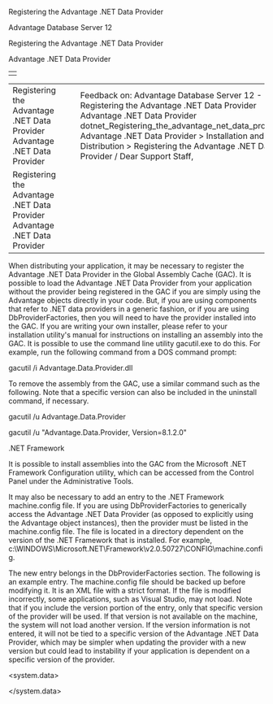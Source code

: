 Registering the Advantage .NET Data Provider




Advantage Database Server 12  

Registering the Advantage .NET Data Provider

Advantage .NET Data Provider

|  |
| --- |
|  |

|  |  |  |  |  |
| --- | --- | --- | --- | --- |
| Registering the Advantage .NET Data Provider  Advantage .NET Data Provider |  |  | Feedback on: Advantage Database Server 12 - Registering the Advantage .NET Data Provider Advantage .NET Data Provider dotnet\_Registering\_the\_advantage\_net\_data\_provider Advantage .NET Data Provider > Installation and Distribution > Registering the Advantage .NET Data Provider / Dear Support Staff, |  |
| Registering the Advantage .NET Data Provider  Advantage .NET Data Provider |  |  |  |  |

When distributing your application, it may be necessary to register the Advantage .NET Data Provider in the Global Assembly Cache (GAC). It is possible to load the Advantage .NET Data Provider from your application without the provider being registered in the GAC if you are simply using the Advantage objects directly in your code. But, if you are using components that refer to .NET data providers in a generic fashion, or if you are using DbProviderFactories, then you will need to have the provider installed into the GAC. If you are writing your own installer, please refer to your installation utility's manual for instructions on installing an assembly into the GAC. It is possible to use the command line utility gacutil.exe to do this. For example, run the following command from a DOS command prompt:

gacutil /i Advantage.Data.Provider.dll

To remove the assembly from the GAC, use a similar command such as the following. Note that a specific version can also be included in the uninstall command, if necessary.

gacutil /u Advantage.Data.Provider

gacutil /u "Advantage.Data.Provider, Version=8.1.2.0"

.NET Framework

It is possible to install assemblies into the GAC from the Microsoft .NET Framework Configuration utility, which can be accessed from the Control Panel under the Administrative Tools.

It may also be necessary to add an entry to the .NET Framework machine.config file. If you are using DbProviderFactories to generically access the Advantage .NET Data Provider (as opposed to explicitly using the Advantage object instances), then the provider must be listed in the machine.config file. The file is located in a directory dependent on the version of the .NET Framework that is installed. For example, c:\WINDOWS\Microsoft.NET\Framework\v2.0.50727\CONFIG\machine.config.

The new entry belongs in the DbProviderFactories section. The following is an example entry. The machine.config file should be backed up before modifying it. It is an XML file with a strict format. If the file is modified incorrectly, some applications, such as Visual Studio, may not load. Note that if you include the version portion of the entry, only that specific version of the provider will be used. If that version is not available on the machine, the system will not load another version. If the version information is not entered, it will not be tied to a specific version of the Advantage .NET Data Provider, which may be simpler when updating the provider with a new version but could lead to instability if your application is dependent on a specific version of the provider.

<system.data>

<DbProviderFactories>

<add name="Advantage Data Provider" invariant="Advantage.Data.Provider" description=".Net Framework Data Provider for Advantage Database Server" type="Advantage.Data.Provider.AdsFactory, Advantage.Data.Provider, Version=8.1.2.0, Culture=neutral, PublicKeyToken=e33137c86a38dc06"/>

</DbProviderFactories>

</system.data>